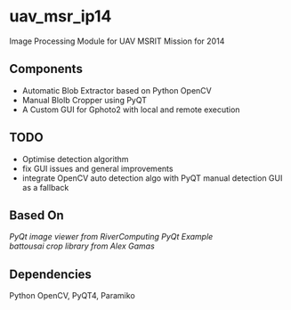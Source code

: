 uav_msr_ip14
============

Image Processing Module for UAV MSRIT Mission for 2014

Components
---------------------

* Automatic Blob Extractor based on Python OpenCV
* Manual Blolb Cropper using PyQT
* A Custom GUI for Gphoto2 with local and remote execution 


TODO
---------------------
* Optimise detection algorithm 
* fix GUI issues and general improvements 
* integrate OpenCV auto detection algo with PyQT manual detection GUI as a fallback


Based On
---------------------

*PyQt image viewer from RiverComputing PyQt Example*  
*battousai crop library from Alex Gamas*

Dependencies
---------------------

Python OpenCV, PyQT4, Paramiko


